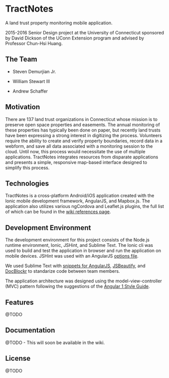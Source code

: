 # TractNotes
A land trust property monitoring mobile application.

2015-2016 Senior Design project at the University of Connecticut sponsored by David Dickson of the UConn Extension program and advised by Professor Chun-Hsi Huang.

## The Team

- Steven Demurjian Jr.

- William Stewart III

- Andrew Schaffer

## Motivation

There are 137 land trust organizations in Connecticut whose mission is to preserve open space properties and easements. The annual monitoring of these properties has typically been done on paper, but recently land trusts have been expressing a strong interest in digitizing the process. Volunteers require the ability to create and verify property boundaries, record data in a webform, and save all data associated with a monitoring session to the cloud. Until now, this process would necessitate the use of multiple applications. TractNotes integrates resources from disparate applications and presents a simple, responsive map-based interface designed to simplify this process.

## Technologies

TractNotes is a cross-platform Android/iOS application created with the Ionic mobile development framework, AngularJS, and Mapbox.js. The application also utilizes various ngCordova and Leaflet.js plugins, the full list of which can be found in the [wiki references page](https://github.com/water42/TractNotes/wiki/References).

## Development Environment

The development environment for this project consists of the Node.js runtime environment, Ionic, JSHint, and Sublime Text. The Ionic cli was used to build and test the application in browser and run the application on mobile devices. JSHint was used with an AngularJS [options file](https://github.com/johnpapa/angular-styleguide/blob/master/a1/README.md#style-y230). 

We used Sublime Text with [snippets for AngularJS](https://github.com/johnpapa/angular-styleguide#file-templates-and-snippets), [JSBeautify](https://github.com/enginespot/js-beautify-sublime), and [DocBlockr](https://github.com/spadgos/sublime-jsdocs) to standarize code between team members.

The application architecture was designed using the model-view-controller (MVC) pattern following the suggestions of the [Angular 1 Style Guide](https://github.com/johnpapa/angular-styleguide/blob/master/a1/README.md). 

## Features
@TODO

## Documentation

@TODO - This will soon be available in the wiki.

## License

@TODO

